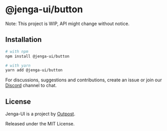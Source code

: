 # @jenga-ui/button

Note: This project is WIP, API might change without notice.

## Installation

```sh
# with npm
npm install @jenga-ui/button

# with yarn
yarn add @jenga-ui/button
```

For discussions, suggestions and contributions, create an issue or join our [Discord](https://discord.gg/sHnHPnAPZj) channel to chat.

## License

Jenga-UI is a project by [Outpost](https://outpost.run).

Released under the MIT License.
